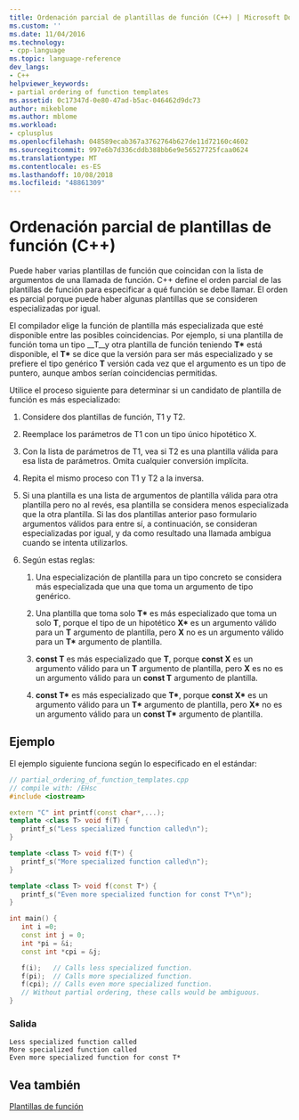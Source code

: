 ```yaml
---
title: Ordenación parcial de plantillas de función (C++) | Microsoft Docs
ms.custom: ''
ms.date: 11/04/2016
ms.technology:
- cpp-language
ms.topic: language-reference
dev_langs:
- C++
helpviewer_keywords:
- partial ordering of function templates
ms.assetid: 0c17347d-0e80-47ad-b5ac-046462d9dc73
author: mikeblome
ms.author: mblome
ms.workload:
- cplusplus
ms.openlocfilehash: 048589ecab367a3762764b627de11d72160c4602
ms.sourcegitcommit: 997e6b7d336cddb388bb6e9e56527725fcaa0624
ms.translationtype: MT
ms.contentlocale: es-ES
ms.lasthandoff: 10/08/2018
ms.locfileid: "48861309"
---
```

# <a name="partial-ordering-of-function-templates-c"></a>Ordenación parcial de plantillas de función (C++)

Puede haber varias plantillas de función que coincidan con la lista de argumentos de una llamada de función. C++ define el orden parcial de las plantillas de función para especificar a qué función se debe llamar. El orden es parcial porque puede haber algunas plantillas que se consideren especializadas por igual.

El compilador elige la función de plantilla más especializada que esté disponible entre las posibles coincidencias. Por ejemplo, si una plantilla de función toma un tipo __T__y otra plantilla de función teniendo __T\*__  está disponible, el __T\*__  se dice que la versión para ser más especializado y se prefiere el tipo genérico __T__ versión cada vez que el argumento es un tipo de puntero, aunque ambos serían coincidencias permitidas.

Utilice el proceso siguiente para determinar si un candidato de plantilla de función es más especializado:

1. Considere dos plantillas de función, T1 y T2.

1. Reemplace los parámetros de T1 con un tipo único hipotético X.

1. Con la lista de parámetros de T1, vea si T2 es una plantilla válida para esa lista de parámetros. Omita cualquier conversión implícita.

1. Repita el mismo proceso con T1 y T2 a la inversa.

1. Si una plantilla es una lista de argumentos de plantilla válida para otra plantilla pero no al revés, esa plantilla se considera menos especializada que la otra plantilla. Si las dos plantillas anterior paso formulario argumentos válidos para entre sí, a continuación, se consideran especializadas por igual, y da como resultado una llamada ambigua cuando se intenta utilizarlos.

1. Según estas reglas:

   1. Una especialización de plantilla para un tipo concreto se considera más especializada que una que toma un argumento de tipo genérico.

   1. Una plantilla que toma solo __T\*__  es más especializado que toma un solo __T__, porque el tipo de un hipotético __X\*__  es un argumento válido para un __T__ argumento de plantilla, pero __X__ no es un argumento válido para un __T\*__  argumento de plantilla.

   1. __const T__ es más especializado que __T__, porque __const X__ es un argumento válido para un __T__ argumento de plantilla, pero __X__ es no es un argumento válido para un __const T__ argumento de plantilla.

   1. __const T\*__  es más especializado que __T\*__, porque __const X\*__  es un argumento válido para un __T\*__  argumento de plantilla, pero __X\*__  no es un argumento válido para un __const T\*__  argumento de plantilla.

## <a name="example"></a>Ejemplo

El ejemplo siguiente funciona según lo especificado en el estándar:

```cpp
// partial_ordering_of_function_templates.cpp
// compile with: /EHsc
#include <iostream>

extern "C" int printf(const char*,...);
template <class T> void f(T) {
   printf_s("Less specialized function called\n");
}

template <class T> void f(T*) {
   printf_s("More specialized function called\n");
}

template <class T> void f(const T*) {
   printf_s("Even more specialized function for const T*\n");
}

int main() {
   int i =0;
   const int j = 0;
   int *pi = &i;
   const int *cpi = &j;

   f(i);   // Calls less specialized function.
   f(pi);  // Calls more specialized function.
   f(cpi); // Calls even more specialized function.
   // Without partial ordering, these calls would be ambiguous.
}
```

### <a name="output"></a>Salida

```Output
Less specialized function called
More specialized function called
Even more specialized function for const T*
```

## <a name="see-also"></a>Vea también

[Plantillas de función](../cpp/function-templates.md)
